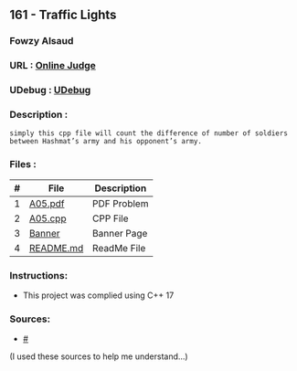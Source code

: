 
## 161 - Traffic Lights
### Fowzy Alsaud
### URL     :   <a href="https://onlinejudge.org/index.php?option=com_onlinejudge&Itemid=8&category=3&page=show_problem&problem=97">Online Judge</a>
### UDebug  :   <a href="https://www.udebug.com/UVa/161">UDebug</a>
### Description    :
    simply this cpp file will count the difference of number of soldiers between Hashmat’s army and his opponent’s army. 


### Files  :
|   #   | File     | Description                      |
| :---: | -------- | -------------------------------- |
|   1   | [A05.pdf](A05.pdf)</a> | PDF Problem |
|   2   | [A05.cpp](A05.cpp)</a> | CPP File |
|   3   | [Banner](Banner)</a> | Banner Page |
|   4   | [README.md](README.md)</a> | ReadMe File |

### Instructions:
- This project was complied using C++ 17

### Sources:
- <a href="#">#</a>


(I used these sources to help me understand...)
